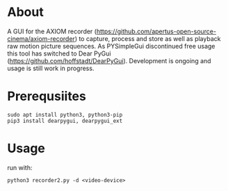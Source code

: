 # About
A GUI for the AXIOM recorder (https://github.com/apertus-open-source-cinema/axiom-recorder) to capture, process and store as well as playback raw motion picture sequences.
As PYSimpleGui discontinued free usage this tool has switched to Dear PyGui (https://github.com/hoffstadt/DearPyGui).
Development is ongoing and usage is still work in progress.

# Prerequsiites

```
sudo apt install python3, python3-pip
pip3 install dearpygui, dearpygui_ext
```

# Usage

run with:

```python3 recorder2.py -d <video-device>```
